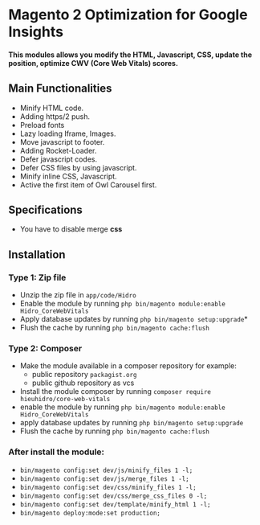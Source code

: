 # Magento 2 Optimization for Google Insights

#### This modules allows you modify the HTML, Javascript, CSS, update the position, optimize CWV (Core Web Vitals) scores.

## Main Functionalities
- Minify HTML code.
- Adding https/2 push.
- Preload fonts
- Lazy loading Iframe, Images.
- Move javascript to footer.
- Adding Rocket-Loader.
- Defer javascript codes.
- Defer CSS files by using javascript.
- Minify inline CSS, Javascript.
- Active the first item of Owl Carousel first.

## Specifications

- You have to disable merge **css**

## Installation

### Type 1: Zip file

- Unzip the zip file in `app/code/Hidro`
- Enable the module by running `php bin/magento module:enable Hidro_CoreWebVitals`
- Apply database updates by running `php bin/magento setup:upgrade`\*
- Flush the cache by running `php bin/magento cache:flush`

### Type 2: Composer

- Make the module available in a composer repository for example:
    - public repository `packagist.org`
    - public github repository as vcs
- Install the module composer by running `composer require hieuhidro/core-web-vitals`
- enable the module by running `php bin/magento module:enable Hidro_CoreWebVitals`
- apply database updates by running `php bin/magento setup:upgrade`
- Flush the cache by running `php bin/magento cache:flush`

### After install the module:
- `bin/magento config:set dev/js/minify_files 1 -l;`
- `bin/magento config:set dev/js/merge_files 1 -l;`
- `bin/magento config:set dev/css/minify_files 1 -l;`
- `bin/magento config:set dev/css/merge_css_files 0 -l;`
- `bin/magento config:set dev/template/minify_html 1 -l;`
- `bin/magento deploy:mode:set production;`
